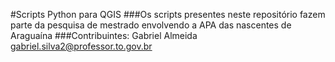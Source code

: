 #Scripts Python para QGIS
###Os scripts presentes neste repositório fazem parte da pesquisa de mestrado envolvendo a APA das nascentes de Araguaína
###Contribuintes:
Gabriel Almeida
gabriel.silva2@professor.to.gov.br

